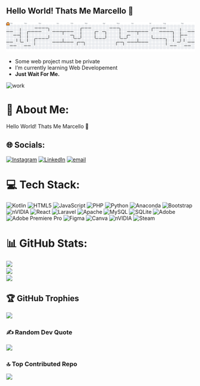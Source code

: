 ## Hello World! Thats Me Marcello 👋
<picture>
  <source media="(prefers-color-scheme: dark)" srcset="https://raw.githubusercontent.com/MarcelloYasta/MarcelloYasta/output/pacman-contribution-graph-dark.svg">
  <source media="(prefers-color-scheme: light)" srcset="https://raw.githubusercontent.com/MarcelloYasta/MarcelloYasta/output/pacman-contribution-graph.svg">
  <img alt="pacman contribution graph" src="https://raw.githubusercontent.com/MarcelloYasta/MarcelloYasta/output/pacman-contribution-graph.svg">
</picture>

- Some web project must be private
- I’m currently learning Web Developement
- **Just Wait For Me.**

![work](https://media4.giphy.com/media/v1.Y2lkPTc5MGI3NjExcmlqbmV1dml4N2czNDkyc2VkY3R1ejl5aTc3MHlzcHBiZjB0YzJhbSZlcD12MV9pbnRlcm5hbF9naWZfYnlfaWQmY3Q9Zw/NuxRC8DAnC62qWySWz/giphy.gif)

# 💫 About Me:
Hello World! Thats Me Marcello 👋


## 🌐 Socials:
[![Instagram](https://img.shields.io/badge/Instagram-%23E4405F.svg?logo=Instagram&logoColor=white)](https://instagram.com/Marcelloyastaa) 
[![LinkedIn](https://img.shields.io/badge/LinkedIn-%230077B5.svg?logo=linkedin&logoColor=white)](www.linkedin.com/in/marcello-yasta-alhuda-217564291)
[![email](https://img.shields.io/badge/Email-D14836?logo=gmail&logoColor=white)](mailto:marcelloyasta15@gmail.com) 

# 💻 Tech Stack:
![Kotlin](https://img.shields.io/badge/kotlin-%237F52FF.svg?style=for-the-badge&logo=kotlin&logoColor=white) ![HTML5](https://img.shields.io/badge/html5-%23E34F26.svg?style=for-the-badge&logo=html5&logoColor=white) ![JavaScript](https://img.shields.io/badge/javascript-%23323330.svg?style=for-the-badge&logo=javascript&logoColor=%23F7DF1E) ![PHP](https://img.shields.io/badge/php-%23777BB4.svg?style=for-the-badge&logo=php&logoColor=white) ![Python](https://img.shields.io/badge/python-3670A0?style=for-the-badge&logo=python&logoColor=ffdd54) ![Anaconda](https://img.shields.io/badge/Anaconda-%2344A833.svg?style=for-the-badge&logo=anaconda&logoColor=white) ![Bootstrap](https://img.shields.io/badge/bootstrap-%238511FA.svg?style=for-the-badge&logo=bootstrap&logoColor=white) ![nVIDIA](https://img.shields.io/badge/cuda-000000.svg?style=for-the-badge&logo=nVIDIA&logoColor=green) ![React](https://img.shields.io/badge/react-%2320232a.svg?style=for-the-badge&logo=react&logoColor=%2361DAFB) ![Laravel](https://img.shields.io/badge/laravel-%23FF2D20.svg?style=for-the-badge&logo=laravel&logoColor=white) ![Apache](https://img.shields.io/badge/apache-%23D42029.svg?style=for-the-badge&logo=apache&logoColor=white) ![MySQL](https://img.shields.io/badge/mysql-4479A1.svg?style=for-the-badge&logo=mysql&logoColor=white) ![SQLite](https://img.shields.io/badge/sqlite-%2307405e.svg?style=for-the-badge&logo=sqlite&logoColor=white) ![Adobe](https://img.shields.io/badge/adobe-%23FF0000.svg?style=for-the-badge&logo=adobe&logoColor=white) ![Adobe Premiere Pro](https://img.shields.io/badge/Adobe%20Premiere%20Pro-9999FF.svg?style=for-the-badge&logo=Adobe%20Premiere%20Pro&logoColor=white) ![Figma](https://img.shields.io/badge/figma-%23F24E1E.svg?style=for-the-badge&logo=figma&logoColor=white) ![Canva](https://img.shields.io/badge/Canva-%2300C4CC.svg?style=for-the-badge&logo=Canva&logoColor=white) ![nVIDIA](https://img.shields.io/badge/nVIDIA-%2376B900.svg?style=for-the-badge&logo=nVIDIA&logoColor=white) ![Steam](https://img.shields.io/badge/steam-%23000000.svg?style=for-the-badge&logo=steam&logoColor=white)
# 📊 GitHub Stats:
![](https://github-readme-stats.vercel.app/api?username=MarcelloYasta&theme=dark&hide_border=false&include_all_commits=true&count_private=false)<br/>
![](https://nirzak-streak-stats.vercel.app/?user=MarcelloYasta&theme=dark&hide_border=false)<br/>
![](https://github-readme-stats.vercel.app/api/top-langs/?username=MarcelloYasta&theme=dark&hide_border=false&include_all_commits=true&count_private=false&layout=compact)

## 🏆 GitHub Trophies
![](https://github-profile-trophy.vercel.app/?username=MarcelloYasta&theme=radical&no-frame=false&no-bg=true&margin-w=4)

### ✍️ Random Dev Quote
![](https://quotes-github-readme.vercel.app/api?type=horizontal&theme=radical)

### 🔝 Top Contributed Repo
![](https://github-contributor-stats.vercel.app/api?username=MarcelloYasta&limit=5&theme=dark&combine_all_yearly_contributions=true)

<!-- Proudly created with GPRM ( https://gprm.itsvg.in ) -->
